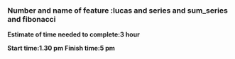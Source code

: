 ### Number and name of feature :lucas and series and sum_series and fibonacci

**Estimate of time needed to complete:3 hour**

**Start time:1.30 pm**
**Finish time:5 pm**